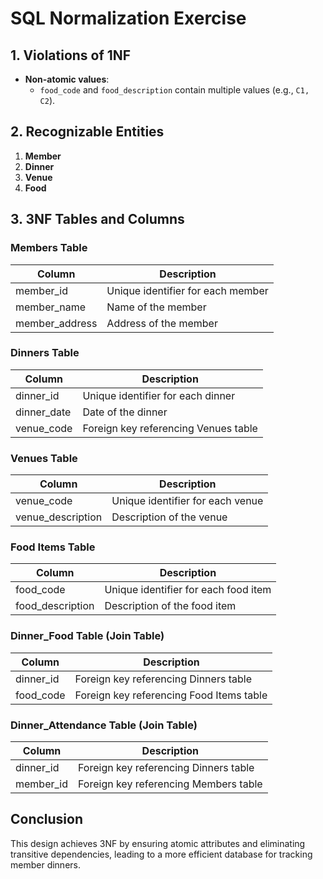 # SQL Normalization Exercise

## 1. Violations of 1NF

- **Non-atomic values**:
  - `food_code` and `food_description` contain multiple values (e.g., `C1, C2`).

## 2. Recognizable Entities

1. **Member**
2. **Dinner**
3. **Venue**
4. **Food**

## 3. 3NF Tables and Columns

### Members Table

| Column          | Description                          |
|-----------------|--------------------------------------|
| member_id       | Unique identifier for each member    |
| member_name     | Name of the member                   |
| member_address  | Address of the member                |

### Dinners Table

| Column         | Description                              |
|----------------|------------------------------------------|
| dinner_id      | Unique identifier for each dinner        |
| dinner_date    | Date of the dinner                        |
| venue_code     | Foreign key referencing Venues table     |

### Venues Table

| Column              | Description                          |
|---------------------|--------------------------------------|
| venue_code          | Unique identifier for each venue     |
| venue_description   | Description of the venue             |

### Food Items Table

| Column         | Description                          |
|----------------|--------------------------------------|
| food_code      | Unique identifier for each food item |
| food_description | Description of the food item        |

### Dinner_Food Table (Join Table)

| Column         | Description                                |
|----------------|--------------------------------------------|
| dinner_id      | Foreign key referencing Dinners table      |
| food_code      | Foreign key referencing Food Items table   |

### Dinner_Attendance Table (Join Table)

| Column         | Description                                |
|----------------|--------------------------------------------|
| dinner_id      | Foreign key referencing Dinners table      |
| member_id      | Foreign key referencing Members table       |

## Conclusion

This design achieves 3NF by ensuring atomic attributes and eliminating transitive dependencies, leading to a more efficient database for tracking member dinners.
